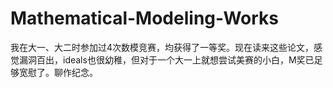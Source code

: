 # Mathematical-Modeling-Works
我在大一、大二时参加过4次数模竞赛，均获得了一等奖。现在读来这些论文，感觉漏洞百出，ideals也很幼稚，但对于一个大一上就想尝试美赛的小白，M奖已足够宽慰了。聊作纪念。

